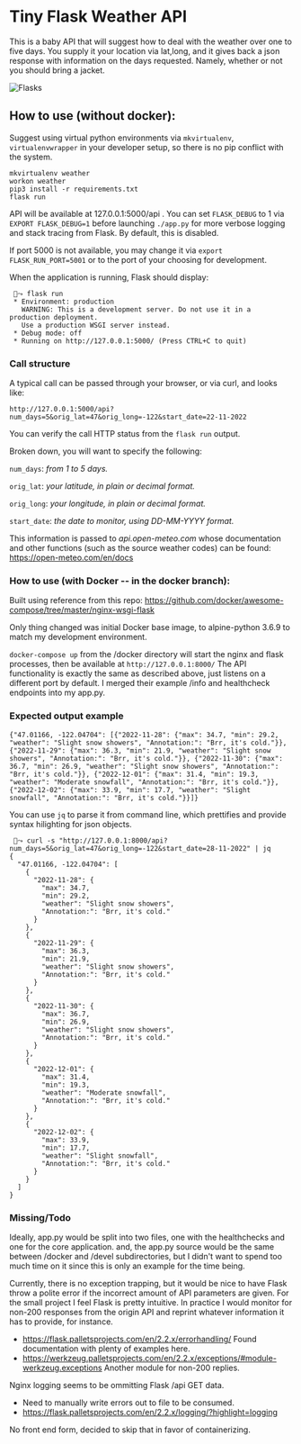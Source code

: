 # Tiny Flask Weather API

This is a baby API that will suggest how to deal with the weather over one to five days. You supply it your location via lat,long, and it gives back a json response with information on the days requested. Namely, whether or not you should bring a jacket.

![Flasks](https://i.imgur.com/kST68th.jpg)
## How to use (without docker):
Suggest using virtual python environments via `mkvirtualenv`, `virtualenvwrapper` in your developer setup, so there is no pip conflict with the system. 
```
mkvirtualenv weather
workon weather
pip3 install -r requirements.txt
flask run
```

API will be available at 127.0.0.1:5000/api .
You can set `FLASK_DEBUG` to 1 via `EXPORT FLASK_DEBUG=1` before launching `./app.py` for more verbose logging and stack tracing from Flask. By default, this is disabled.

If port 5000 is not available, you may change it via `export FLASK_RUN_PORT=5001` or to the port of your choosing for development.

When the application is running, Flask should display:
```
 🌈⤳ flask run
 * Environment: production
   WARNING: This is a development server. Do not use it in a production deployment.
   Use a production WSGI server instead.
 * Debug mode: off
 * Running on http://127.0.0.1:5000/ (Press CTRL+C to quit)
```

### Call structure 
A typical call can be passed through your browser, or via curl, and looks like:
```
http://127.0.0.1:5000/api?num_days=5&orig_lat=47&orig_long=-122&start_date=22-11-2022
```

You can verify the call HTTP status from the `flask run` output.

Broken down, you will want to specify the following:

`num_days`: *from 1 to 5 days.*

`orig_lat`: *your latitude, in plain or decimal format.*

`orig_long`: *your longitude, in plain or decimal format.*

`start_date`: *the date to monitor, using DD-MM-YYYY format.*

This information is passed to *api.open-meteo.com* whose documentation and other functions (such as the source weather codes) can be found: https://open-meteo.com/en/docs


### How to use (with Docker -- in the docker branch):
Built using reference from this repo:
https://github.com/docker/awesome-compose/tree/master/nginx-wsgi-flask

Only thing changed was initial Docker base image, to alpine-python 3.6.9 to match my development environment.

`docker-compose up` from the /docker directory will start the nginx and flask processes, then be available at `http://127.0.0.1:8000/`  The API functionality is exactly the same as described above, just listens on a different port by default.
I merged their example /info and healthcheck endpoints into my app.py.

### Expected output example

```
{"47.01166, -122.04704": [{"2022-11-28": {"max": 34.7, "min": 29.2, "weather": "Slight snow showers", "Annotation:": "Brr, it's cold."}}, {"2022-11-29": {"max": 36.3, "min": 21.9, "weather": "Slight snow showers", "Annotation:": "Brr, it's cold."}}, {"2022-11-30": {"max": 36.7, "min": 26.9, "weather": "Slight snow showers", "Annotation:": "Brr, it's cold."}}, {"2022-12-01": {"max": 31.4, "min": 19.3, "weather": "Moderate snowfall", "Annotation:": "Brr, it's cold."}}, {"2022-12-02": {"max": 33.9, "min": 17.7, "weather": "Slight snowfall", "Annotation:": "Brr, it's cold."}}]}
```

You can use `jq` to parse it from command line, which prettifies and provide syntax hilighting for json objects.

```
 🌈⤳ curl -s "http://127.0.0.1:8000/api?num_days=5&orig_lat=47&orig_long=-122&start_date=28-11-2022" | jq
{
  "47.01166, -122.04704": [
    {
      "2022-11-28": {
        "max": 34.7,
        "min": 29.2,
        "weather": "Slight snow showers",
        "Annotation:": "Brr, it's cold."
      }
    },
    {
      "2022-11-29": {
        "max": 36.3,
        "min": 21.9,
        "weather": "Slight snow showers",
        "Annotation:": "Brr, it's cold."
      }
    },
    {
      "2022-11-30": {
        "max": 36.7,
        "min": 26.9,
        "weather": "Slight snow showers",
        "Annotation:": "Brr, it's cold."
      }
    },
    {
      "2022-12-01": {
        "max": 31.4,
        "min": 19.3,
        "weather": "Moderate snowfall",
        "Annotation:": "Brr, it's cold."
      }
    },
    {
      "2022-12-02": {
        "max": 33.9,
        "min": 17.7,
        "weather": "Slight snowfall",
        "Annotation:": "Brr, it's cold."
      }
    }
  ]
}
```

### Missing/Todo
Ideally, app.py would be split into two files, one with the healthchecks and one for the core application. and, the app.py source would be the same between /docker and /devel subdirectories, but I didn't want to spend too much time on it since this is only an example for the time being.


Currently, there is no exception trapping, but it would be nice to have Flask throw a polite error if the incorrect amount of API parameters are given. For the small project I feel Flask is pretty intuitive. In practice I would monitor for non-200 responses from the origin API and reprint whatever information it has to provide, for instance.

- https://flask.palletsprojects.com/en/2.2.x/errorhandling/ Found documentation with plenty of examples here. 
- https://werkzeug.palletsprojects.com/en/2.2.x/exceptions/#module-werkzeug.exceptions Another module for non-200 replies.


Nginx logging seems to be ommitting Flask /api GET data. 

- Need to manually write errors out to file to be consumed. 
- https://flask.palletsprojects.com/en/2.2.x/logging/?highlight=logging


No front end form, decided to skip that in favor of containerizing.
